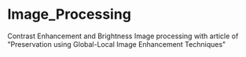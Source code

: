 # Image_Processing
Contrast Enhancement and Brightness Image processing with article of "Preservation using Global-Local Image Enhancement Techniques"
